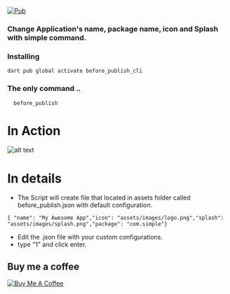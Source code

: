 [![Pub](https://img.shields.io/pub/v/before_publish_cli.svg)](https://pub.dev/packages/before_publish_cli)

### Change Application's name, package name, icon and Splash with simple command.

### Installing

```shell
dart pub global activate before_publish_cli
```

### The only command ..

```shell
  before_publish
```

# In Action

![alt text](https://github.com/moohammed-gaber/before_publish_cli/blob/master/assets/overview.gif?raw=true)

# In details

- The Script will create file that located in assets folder called before_publish.json with default configuration.

`{
"name": "My Awesome App","icon": "assets/images/logo.png","splash": "assets/images/splash.png","package": "com.simple"}`
 
- Edit the .json file with your custom configurations.
- type "1" and click enter.

  

## Buy me a coffee

<a href="https://www.buymeacoffee.com/mogaber" target="_blank"><img src="https://www.buymeacoffee.com/assets/img/custom_images/orange_img.png" alt="Buy Me A Coffee" style="height: auto !important;width: auto !important;" ></a>
